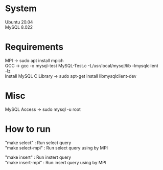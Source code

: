 # System
Ubuntu 20.04  
MySQL 8.022  
  
# Requirements  
MPI -> sudo apt install mpich  
GCC -> gcc -o mysql-test MySQL-Test.c -L/usr/local/mysql/lib -lmysqlclient -lz  
Install MySQL C Library -> sudo apt-get install libmysqlclient-dev  
  
# Misc  
MySQL Access -> sudo mysql -u root  


# How to run
"make select" : Run select query  
"make select-mpi" : Run select query using by MPI   
  
"make insert" : Run instert query  
"make insert-mpi" : Run insert query using by MPI  
